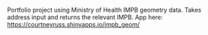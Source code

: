 Portfolio project using Ministry of Health IMPB geometry data. Takes address input and returns the relevant IMPB.
App here: https://courtneyruss.shinyapps.io/impb_geom/
